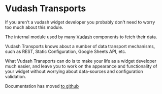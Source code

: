 # Vudash Transports

If you aren't a vudash widget developer you probably don't need to worry too much about this module.

The internal module used by many [Vudash](https://npmjs.org/vudash) components to fetch their data.

Vudash Transports knows about a number of data transport mechanisms, such as REST, Static Configuration, Google Sheets API, etc.

What Vudash Transports can do is to make your life as a widget developer much easier, and leave you to work on the appearance and functionality of your widget without worrying about data-sources and configuration validation.

Documentation has moved [to github](https://vudash.com#widget-transports)